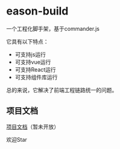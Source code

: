 # eason-build

一个工程化脚手架，基于commander.js

它具有以下特点：

- 可支持js运行
- 可支持vue运行
- 可支持React运行
- 可支持组件库运行

总的来说，它解决了前端工程链路统一的问题。

## 项目文档
[项目文档](https://www.yuque.com/easonliu-rl8as/syd909/qg11dgs58hnnga5g )（暂未开放）

欢迎Star